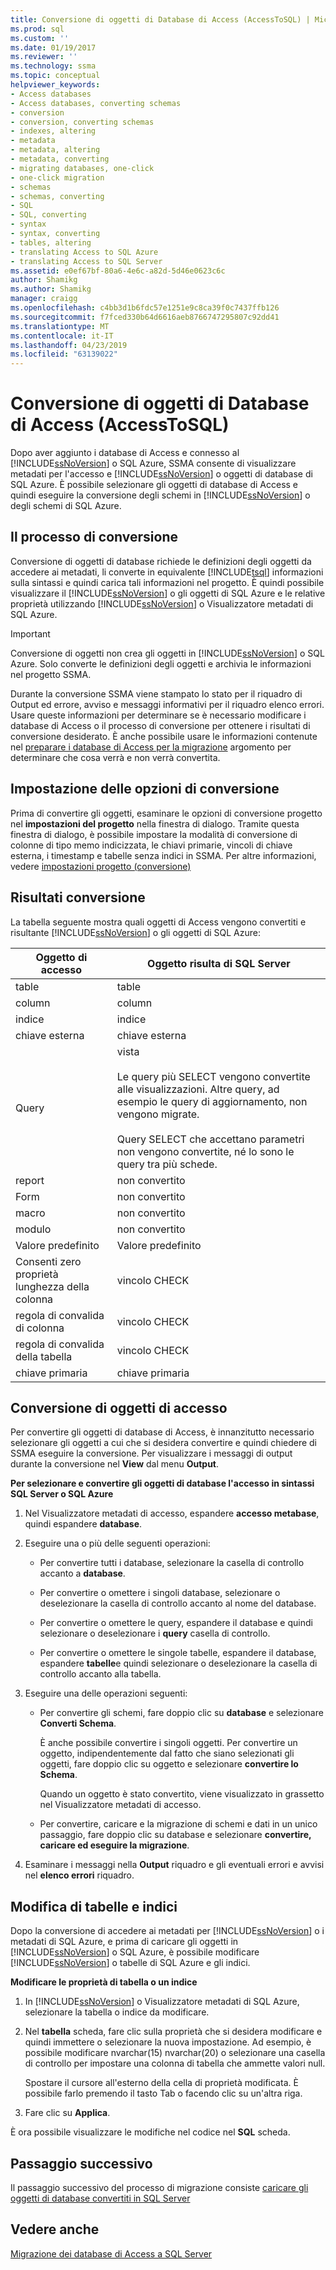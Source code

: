 ```yaml
---
title: Conversione di oggetti di Database di Access (AccessToSQL) | Microsoft Docs
ms.prod: sql
ms.custom: ''
ms.date: 01/19/2017
ms.reviewer: ''
ms.technology: ssma
ms.topic: conceptual
helpviewer_keywords:
- Access databases
- Access databases, converting schemas
- conversion
- conversion, converting schemas
- indexes, altering
- metadata
- metadata, altering
- metadata, converting
- migrating databases, one-click
- one-click migration
- schemas
- schemas, converting
- SQL
- SQL, converting
- syntax
- syntax, converting
- tables, altering
- translating Access to SQL Azure
- translating Access to SQL Server
ms.assetid: e0ef67bf-80a6-4e6c-a82d-5d46e0623c6c
author: Shamikg
ms.author: Shamikg
manager: craigg
ms.openlocfilehash: c4bb3d1b6fdc57e1251e9c8ca39f0c7437ffb126
ms.sourcegitcommit: f7fced330b64d6616aeb8766747295807c92dd41
ms.translationtype: MT
ms.contentlocale: it-IT
ms.lasthandoff: 04/23/2019
ms.locfileid: "63139022"
---
```

# <a name="converting-access-database-objects-accesstosql"></a>Conversione di oggetti di Database di Access (AccessToSQL)
Dopo aver aggiunto i database di Access e connesso al [!INCLUDE[ssNoVersion](../../includes/ssnoversion-md.md)] o SQL Azure, SSMA consente di visualizzare metadati per l'accesso e [!INCLUDE[ssNoVersion](../../includes/ssnoversion-md.md)] o oggetti di database di SQL Azure. È possibile selezionare gli oggetti di database di Access e quindi eseguire la conversione degli schemi in [!INCLUDE[ssNoVersion](../../includes/ssnoversion-md.md)] o degli schemi di SQL Azure.  
  
## <a name="the-conversion-process"></a>Il processo di conversione  
Conversione di oggetti di database richiede le definizioni degli oggetti da accedere ai metadati, li converte in equivalente [!INCLUDE[tsql](../../includes/tsql-md.md)] informazioni sulla sintassi e quindi carica tali informazioni nel progetto. È quindi possibile visualizzare il [!INCLUDE[ssNoVersion](../../includes/ssnoversion-md.md)] o gli oggetti di SQL Azure e le relative proprietà utilizzando [!INCLUDE[ssNoVersion](../../includes/ssnoversion-md.md)] o Visualizzatore metadati di SQL Azure.  
  
> [!IMPORTANT]  
> Conversione di oggetti non crea gli oggetti in [!INCLUDE[ssNoVersion](../../includes/ssnoversion-md.md)] o SQL Azure. Solo converte le definizioni degli oggetti e archivia le informazioni nel progetto SSMA.  
  
Durante la conversione SSMA viene stampato lo stato per il riquadro di Output ed errore, avviso e messaggi informativi per il riquadro elenco errori. Usare queste informazioni per determinare se è necessario modificare i database di Access o il processo di conversione per ottenere i risultati di conversione desiderato. È anche possibile usare le informazioni contenute nel [preparare i database di Access per la migrazione](preparing-access-databases-for-migration-accesstosql.md) argomento per determinare che cosa verrà e non verrà convertita.  
  
## <a name="setting-conversion-options"></a>Impostazione delle opzioni di conversione  
Prima di convertire gli oggetti, esaminare le opzioni di conversione progetto nel **impostazioni del progetto** nella finestra di dialogo. Tramite questa finestra di dialogo, è possibile impostare la modalità di conversione di colonne di tipo memo indicizzata, le chiavi primarie, vincoli di chiave esterna, i timestamp e tabelle senza indici in SSMA. Per altre informazioni, vedere [impostazioni progetto (conversione)](https://msdn.microsoft.com/bcebc635-c638-4ddb-924c-b9ccfef86388)  
  
## <a name="conversion-results"></a>Risultati conversione  
La tabella seguente mostra quali oggetti di Access vengono convertiti e risultante [!INCLUDE[ssNoVersion](../../includes/ssnoversion-md.md)] o gli oggetti di SQL Azure:  
  
|Oggetto di accesso|Oggetto risulta di SQL Server|  
|-----------------|-------------------------------|  
|table|table|  
|column|column|  
|indice|indice|  
|chiave esterna|chiave esterna|  
|Query|vista<br /><br />Le query più SELECT vengono convertite alle visualizzazioni. Altre query, ad esempio le query di aggiornamento, non vengono migrate.<br /><br />Query SELECT che accettano parametri non vengono convertite, né lo sono le query tra più schede.|  
|report|non convertito|  
|Form|non convertito|  
|macro|non convertito|  
|modulo|non convertito|  
|Valore predefinito|Valore predefinito|  
|Consenti zero proprietà lunghezza della colonna|vincolo CHECK|  
|regola di convalida di colonna|vincolo CHECK|  
|regola di convalida della tabella|vincolo CHECK|  
|chiave primaria|chiave primaria|  
  
## <a name="converting-access-objects"></a>Conversione di oggetti di accesso  
Per convertire gli oggetti di database di Access, è innanzitutto necessario selezionare gli oggetti a cui che si desidera convertire e quindi chiedere di SSMA eseguire la conversione. Per visualizzare i messaggi di output durante la conversione nel **View** dal menu **Output**.  
  
**Per selezionare e convertire gli oggetti di database l'accesso in sintassi SQL Server o SQL Azure**  
  
1.  Nel Visualizzatore metadati di accesso, espandere **accesso metabase**, quindi espandere **database**.  
  
2.  Eseguire una o più delle seguenti operazioni:  
  
    -   Per convertire tutti i database, selezionare la casella di controllo accanto a **database**.  
  
    -   Per convertire o omettere i singoli database, selezionare o deselezionare la casella di controllo accanto al nome del database.  
  
    -   Per convertire o omettere le query, espandere il database e quindi selezionare o deselezionare i **query** casella di controllo.  
  
    -   Per convertire o omettere le singole tabelle, espandere il database, espandere **tabelle**e quindi selezionare o deselezionare la casella di controllo accanto alla tabella.  
  
3.  Eseguire una delle operazioni seguenti:  
  
    -   Per convertire gli schemi, fare doppio clic su **database** e selezionare **Converti Schema**.  
  
        È anche possibile convertire i singoli oggetti. Per convertire un oggetto, indipendentemente dal fatto che siano selezionati gli oggetti, fare doppio clic su oggetto e selezionare **convertire lo Schema**.  
  
        Quando un oggetto è stato convertito, viene visualizzato in grassetto nel Visualizzatore metadati di accesso.  
  
    -   Per convertire, caricare e la migrazione di schemi e dati in un unico passaggio, fare doppio clic su database e selezionare **convertire, caricare ed eseguire la migrazione**.  
  
4.  Esaminare i messaggi nella **Output** riquadro e gli eventuali errori e avvisi nel **elenco errori** riquadro.  
  
## <a name="altering-tables-and-indexes"></a>Modifica di tabelle e indici  
Dopo la conversione di accedere ai metadati per [!INCLUDE[ssNoVersion](../../includes/ssnoversion-md.md)] o i metadati di SQL Azure, e prima di caricare gli oggetti in [!INCLUDE[ssNoVersion](../../includes/ssnoversion-md.md)] o SQL Azure, è possibile modificare [!INCLUDE[ssNoVersion](../../includes/ssnoversion-md.md)] o tabelle di SQL Azure e gli indici.  
  
**Modificare le proprietà di tabella o un indice**  
  
1.  In [!INCLUDE[ssNoVersion](../../includes/ssnoversion-md.md)] o Visualizzatore metadati di SQL Azure, selezionare la tabella o indice da modificare.  
  
2.  Nel **tabella** scheda, fare clic sulla proprietà che si desidera modificare e quindi immettere o selezionare la nuova impostazione. Ad esempio, è possibile modificare nvarchar(15) nvarchar(20) o selezionare una casella di controllo per impostare una colonna di tabella che ammette valori null.  
  
    Spostare il cursore all'esterno della cella di proprietà modificata. È possibile farlo premendo il tasto Tab o facendo clic su un'altra riga.  
  
3.  Fare clic su **Applica**.  
  
È ora possibile visualizzare le modifiche nel codice nel **SQL** scheda.  
  
## <a name="next-step"></a>Passaggio successivo  
Il passaggio successivo del processo di migrazione consiste [caricare gli oggetti di database convertiti in SQL Server](loading-converted-database-objects-into-sql-server-accesstosql.md)  
  
## <a name="see-also"></a>Vedere anche  
[Migrazione dei database di Access a SQL Server](migrating-access-databases-to-sql-server-azure-sql-db-accesstosql.md)  
  
